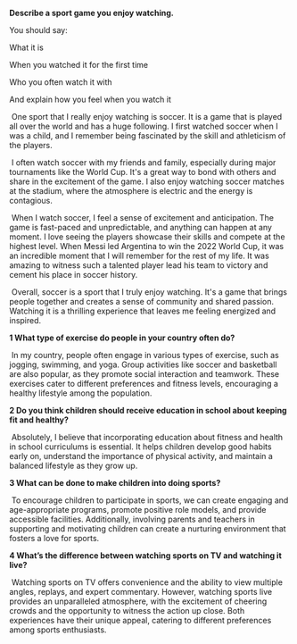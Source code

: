 **Describe a sport game you enjoy watching.**

You should say:

What it is

When you watched it for the first time

Who you often watch it with

And explain how you feel when you watch it	

​	One sport that I really enjoy watching is soccer. It is a game that is played all over the world and has a huge following. I first watched soccer when I was a child, and I remember being fascinated by the skill and athleticism of the players.

​	I often watch soccer with my friends and family, especially during major tournaments like the World Cup. It's a great way to bond with others and share in the excitement of the game. I also enjoy watching soccer matches at the stadium, where the atmosphere is electric and the energy is contagious.

​	When I watch soccer, I feel a sense of excitement and anticipation. The game is fast-paced and unpredictable, and anything can happen at any moment. I love seeing the players showcase their skills and compete at the highest level. When Messi led Argentina to win the 2022 World Cup, it was an incredible moment that I will remember for the rest of my life. It was amazing to witness such a talented player lead his team to victory and cement his place in soccer history.

​	Overall, soccer is a sport that I truly enjoy watching. It's a game that brings people together and creates a sense of community and shared passion. Watching it is a thrilling experience that leaves me feeling energized and inspired.

**1 What type of exercise do people in your country often do?**

​	In my country, people often engage in various types of exercise, such as jogging, swimming, and yoga. Group activities like soccer and basketball are also popular, as they promote social interaction and teamwork. These exercises cater to different preferences and fitness levels, encouraging a healthy lifestyle among the population.

**2 Do you think children should receive education in school about keeping fit and healthy?**

​	Absolutely, I believe that incorporating education about fitness and health in school curriculums is essential. It helps children develop good habits early on, understand the importance of physical activity, and maintain a balanced lifestyle as they grow up.

**3 What can be done to make children into doing sports?**

​	To encourage children to participate in sports, we can create engaging and age-appropriate programs, promote positive role models, and provide accessible facilities. Additionally, involving parents and teachers in supporting and motivating children can create a nurturing environment that fosters a love for sports.

**4 What’s the difference between watching sports on TV and watching it live?**

​	Watching sports on TV offers convenience and the ability to view multiple angles, replays, and expert commentary. However, watching sports live provides an unparalleled atmosphere, with the excitement of cheering crowds and the opportunity to witness the action up close. Both experiences have their unique appeal, catering to different preferences among sports enthusiasts.